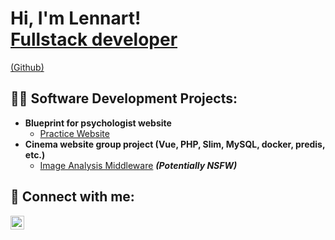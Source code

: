 <h1>Hi, I'm Lennart! <br/><a href="https://www.linkedin.com/in/lennart-verschelden-801a0b224">Fullstack developer</a></h1><a href="https://github.com/lennart99v">(Github)</a>

<h2>👨‍💻 Software Development Projects:</h2>

- <b>Blueprint for psychologist website</b>
  - [Practice Website](https://github.com/lennart99v/praktijk-website)
- <b>Cinema website group project (Vue, PHP, Slim, MySQL, docker, predis, etc.)</b>
  - [Image Analysis Middleware](https://github.com/joshmadakor1/4chan-Image-Analysis-Middleware-C964) <b><i>(Potentially NSFW)</b></i>


<h2> 🤳 Connect with me:</h2>

[<img align="left" alt="JoshMadakor | LinkedIn" width="22px" src="https://cdn.jsdelivr.net/npm/simple-icons@v3/icons/linkedin.svg" />][linkedin]



[linkedin]: https://linkedin.com/in/lennart-verschelden-801a0b224

<!--
**lennart99v/lennart99v** is a ✨ _special_ ✨ repository because its `README.md` (this file) appears on your GitHub profile.

Here are some ideas to get you started:

- 🔭 I’m currently working on ...
- 🌱 I’m currently learning ...
- 👯 I’m looking to collaborate on ...
- 🤔 I’m looking for help with ...
- 💬 Ask me about ...
- 📫 How to reach me: ...
- 😄 Pronouns: ...
- ⚡ Fun fact: ...
-->
